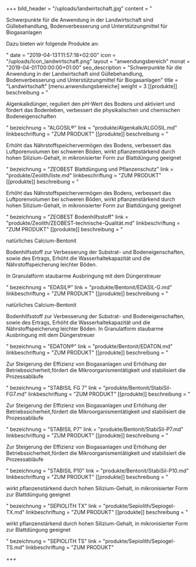 +++
bild_header = "/uploads/landwirtschaft.jpg"
content = "<p>Schwerpunkte für die Anwendung in der Landwirtschaft sind Güllebehandlung, Bodenverbesserung und Unterstützungmittel für Biogasanlagen</p><p>Dazu bieten wir folgende Produkte an:</p>"
date = "2019-04-13T11:57:18+02:00"
icon = "/uploads/Icon_landwirtschaft.png"
layout = "anwendungsbereich"
monat = "2019-04-01T00:00:00+01:00"
seo_description = "Schwerpunkte für die Anwendung in der Landwirtschaft sind Güllebehandlung, Bodenverbesserung und Unterstützungmittel für Biogasanlagen"
title = "Landwirtschaft"
[menu.anwendungsbereiche]
weight = 3
[[produkte]]
beschreibung = "<p>Algenkalkdünger, reguliert den pH-Wert des Bodens und aktiviert und fördert das Bodenleben, verbessert die physikalischen und chemischen Bodeneigenschaften</p>"
bezeichnung = "ALGOSIL®"
link = "produkte/Algenkalk/ALGOSIL.md"
linkbeschriftung = "ZUM PRODUKT"
[[produkte]]
beschreibung = "<p>Erhöht das Nährstoffspeichervermögen des Bodens, verbessert das Luftporenvolumen bei schweren Böden, wirkt pflanzenstärkend durch hohen Silizium-Gehalt, in mikronisierter Form zur Blattdüngung geeignet</p>"
bezeichnung = "ZEOBEST Blattdüngung und Pflanzenschutz"
link = "produkte/Zeolith/liste.md"
linkbeschriftung = "ZUM PRODUKT"
[[produkte]]
beschreibung = "<p>Erhöht das Nährstoffspeichervermögen des Bodens, verbessert das Luftporenvolumen bei schweren Böden, wirkt pflanzenstärkend durch hohen Silizium-Gehalt, in mikronisierter Form zur Blattdüngung geeignet</p>"
bezeichnung = "ZEOBEST Bodenhilfsstoff"
link = "produkte/Zeolith/ZEOBEST-technische-Qualität.md"
linkbeschriftung = "ZUM PRODUKT"
[[produkte]]
beschreibung = "<p>natürliches Calcium-Bentonit</p><p>Bodenhilfsstoff zur Verbesserung der Substrat- und Bodeneigenschaften, sowie des Ertrags, Erhöht die Wasserhaltekapazität und die Nährstoffspeicherung leichter Böden.</p><p>In Granulatform staubarme Ausbringung mit dem Düngerstreuer</p>"
bezeichnung = "EDASIL®"
link = "produkte/Bentonit/EDASIL-G.md"
linkbeschriftung = "ZUM PRODUKT"
[[produkte]]
beschreibung = "<p>natürliches Calcium-Bentonit</p><p>Bodenhilfsstoff zur Verbesserung der Substrat- und Bodeneigenschaften, sowie des Ertrags, Erhöht die Wasserhaltekapazität und die Nährstoffspeicherung leichter Böden. In Granulatform staubarme Ausbringung mit dem Düngerstreuer</p>"
bezeichnung = "EDATON®"
link = "produkte/Bentonit/EDATON.md"
linkbeschriftung = "ZUM PRODUKT"
[[produkte]]
beschreibung = "<p>Zur Steigerung der Effizienz von Biogasanlagen und Erhöhung der Betriebssicherheit,fördert die Mikroorganismentätigkeit und stabilisiert die Prozessabläufe</p>"
bezeichnung = "STABISIL FG 7"
link = "produkte/Bentonit/StabiSil-FG7.md"
linkbeschriftung = "ZUM PRODUKT"
[[produkte]]
beschreibung = "<p>Zur Steigerung der Effizienz von Biogasanlagen und Erhöhung der Betriebssicherheit,fördert die Mikroorganismentätigkeit und stabilisiert die Prozessabläufe</p>"
bezeichnung = "STABISIL P7"
link = "produkte/Bentonit/StabiSil-P7.md"
linkbeschriftung = "ZUM PRODUKT"
[[produkte]]
beschreibung = "<p>Zur Steigerung der Effizienz von Biogasanlagen und Erhöhung der Betriebssicherheit,fördert die Mikroorganismentätigkeit und stabilisiert die Prozessabläufe</p>"
bezeichnung = "STABISIL P10"
link = "produkte/Bentonit/StabiSil-P10.md"
linkbeschriftung = "ZUM PRODUKT"
[[produkte]]
beschreibung = "<p>wirkt pflanzenstärkend durch hohen Silizium-Gehalt, in mikronisierter Form zur Blattdüngung geeignet</p>"
bezeichnung = "SEPIOLITH TX"
link = "produkte/Sepiolith/Sepiogel-TX.md"
linkbeschriftung = "ZUM PRODUKT"
[[produkte]]
beschreibung = "<p>wirkt pflanzenstärkend durch hohen Silizium-Gehalt, in mikronisierter Form zur Blattdüngung geeignet</p>"
bezeichnung = "SEPIOLITH TS"
link = "produkte/Sepiolith/Sepiogel-TS.md"
linkbeschriftung = "ZUM PRODUKT"

+++
